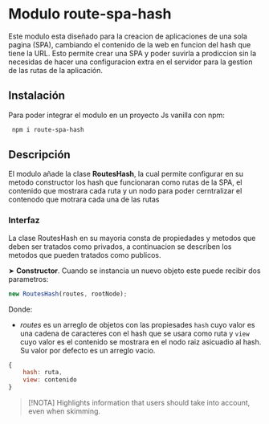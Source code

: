 # Modulo route-spa-hash
Este modulo esta diseñado para la creacion de aplicaciones de una sola pagina (SPA), cambiando el contenido de la web en funcion del hash que tiene la URL. Esto permite crear una SPA y poder suvirla a prodiccion sin la necesidas de hacer una configuracion extra en el servidor para la gestion de las rutas de la aplicación. 

## Instalación
Para poder integrar el modulo en un proyecto Js vanilla con npm:
```bash
 npm i route-spa-hash
```
## Descripción
El modulo añade la clase __RoutesHash__, la cual permite configurar en su metodo constructor los hash que funcionaran como rutas de la SPA, el contenido que mostrara cada ruta y un nodo para poder cerntralizar el contenodo que motrara cada una de las rutas

### Interfaz
La clase RoutesHash en su mayoria consta de propiedades y metodos que deben ser tratados como privados, a continuacion se describen los metodos que pueden tratados como publicos.

➤ __Constructor__. Cuando se instancia un nuevo objeto este puede recibir dos parametros:
```js
new RoutesHash(routes, rootNode);
```
Donde:
- _routes_ es un arreglo de objetos con las propiesades `hash` cuyo valor es  una cadena de caracteres con el hash que se usara como ruta y `view` cuyo valor es el contenido se mostrara en el nodo raiz asicuadio al hash. Su valor por defecto es un arreglo vacio.
```js
{
    hash: ruta,
    view: contenido
}
```
> [!NOTA]
> Highlights information that users should take into account, even when skimming.
